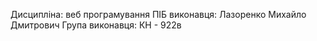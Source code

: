Дисципліна: веб програмування
ПІБ виконавця: Лазоренко Михайло Дмитрович
Група виконавця: КН - 922в
